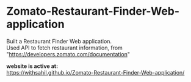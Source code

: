 # Zomato-Restaurant-Finder-Web-application

Built a Restaurant Finder Web application. <br>
Used API to fetch restaurant information, from "https://developers.zomato.com/documentation"

<b> website is active at: </b> <br>
https://withsahil.github.io/Zomato-Restaurant-Finder-Web-application/

